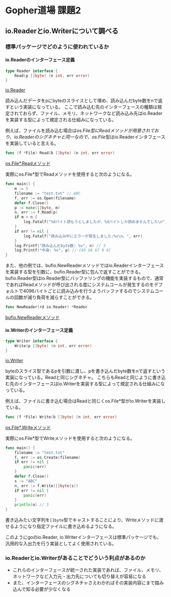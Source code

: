 # Gopher道場 課題2
## io.Readerとio.Writerについて調べる
### 標準パッケージでどのように使われているか

#### io.Readerのインターフェース定義
```go
type Reader interface {
    Read(p []byte) (n int, err error)
}
```
[io.Reader](https://golang.org/pkg/io/#Reader)

読み込んだデータをpにbyteのスライスとして埋め、読み込んだbyte数をnで返すという実装になっている。
ここで読み込む先のインターフェースの種類は規定されておらず、ファイル、メモリ、ネットワークなど読み込み先はio.Readerを実装する型によって規定される仕組みになっている。

例えば、ファイルを読み込む場合はos.File*型にReadメソッドが用意されており、io.Readerのシグネチャと同一なので、os.File*型はio.Readerインタフェースを実装していると言える。
```go
func (f *File) Read(b []byte) (n int, err error)
```
[os.File*.Readメソッド](https://golang.org/pkg/os/#File.Read)

実際にos.File*型でReadメソッドを使用すると次のようになる。
```go
func main() {
	m := 5
	filename := "test.txt" // ABC
	f, err := os.Open(filename)
	defer f.Close()
	p := make([]byte, m)
    n, err := f.Read(p)
	if m < n {
		log.Fatalf("%dバイト読もうとしましたが、%dバイトしか読めませんでした\n", n, m)
	}
	if err != nil {
		log.Fatalf("読み込み中にエラーが発生しました:%v\n。", err)
	}
	log.Printf("読み込んだbyte数: %v", n) // 3
	log.Printf("中身: %v", p) // [65 66 67 0 0]
}
```

また、他の例では、bufio.NewReaderメソッドではio.Readerインターフェースを実装する型を引数に、bufio.Reader型に包んで返すことができる。
bufio.Reader型はio.Reader型にバッファリングの機能を実装するもので、通常であればReadメソッドが呼び出される度にシステムコールが発生するのをデフォルトで4096バイトごとに読み込みを行うようバッファするのでシステムコールの回数が減り負荷を減らすことができる。
```go
func NewReader(rd io.Reader) *Reader
```
[bufio.NewReaderメソッド](https://golang.org/pkg/bufio/#NewReader)

#### io.Writerのインターフェース定義
```go
type Writer interface {
    Write(p []byte) (n int, err error)
}
```
[io.Writer](https://golang.org/pkg/io/#Writer)

byteのスライス型であるpを引数に渡し、pを書き込んだbyte数をnで返すという実装になっている。Readと同じシグネチャ。
こちらもReadと同じように書き込む先のインターフェースはio.Writerを実装する型によって規定される仕組みになっている。

例えば、ファイルに書き込む場合はReadと同じくos.File*型がio.Writerを実装している。
```go
func (f *File) Write(b []byte) (n int, err error)
```
[os.File*.Writeメソッド](https://golang.org/pkg/os/#File.Write)

実際にos.File*型でWriteメソッドを使用すると次のようになる。
```go
func main() {
	filename := "test.txt"
	f, err := os.Create(filename)
	if err != nil {
		panic(err)
	}
	defer f.Close()
	s := "ABC"
	n, err := f.Write([]byte(s))
	if err != nil {
		panic(err)
	}
	println(n) // 3
}
```
書き込みたい文字列を`[]byte`型でキャストすることにより、Writeメソッドに渡せるようになり指定ファイルに書き込めるようになる。

このようにgoのio.Reader, io.Writerインターフェースは標準パッケージでも、汎用的な入出力を行う実装としてよく使用されている。

### io.Readerとio.Writerがあることでどういう利点があるのか
- これらのインターフェースが統一された実装であれば、ファイル、メモリ、ネットワークなど入力元・出力先についても切り替えが容易になる
- また、インターフェースのシグネチャさえわかればその実装内容にまで踏み込んで知る必要が少なくなる


